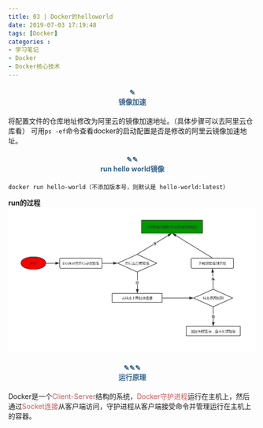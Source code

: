 ```yaml
---
title: 03 | Docker的helloworld
date: 2019-07-03 17:19:48
tags: [Docker]
categories :
- 学习笔记
- Docker
- Docker核心技术
---
```


#### <center><font color = "#36648B">✎</font><br/><font color = "#36648B">镜像加速</font></center>
将配置文件的仓库地址修改为阿里云的镜像加速地址。（具体步骤可以去阿里云仓库看）
可用`ps -ef`命令查看docker的启动配置是否是修改的阿里云镜像加速地址。

#### <center><font color = "#36648B">✎✎</font><br/><font color = "#36648B">run hello world镜像</font></center>
```
docker run hello-world（不添加版本号，则默认是 hello-world:latest）
```
**run的过程**
![](Docker核心技术_03_Docker的helloworld\run命令的过程.jpg)



#### <center><font color = "#36648B">✎✎✎</font><br/><font color = "#36648B">运行原理</font></center>

Docker是一个<font color = "#CD5555">Client-Server</font>结构的系统，<font color = "#CD5555">Docker守护进程</font>运行在主机上，然后通过<font color = "#CD5555">Socket连接</font>从客户端访问，守护进程从客户端接受命令并管理运行在主机上的容器。

















